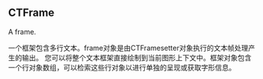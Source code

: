 ## CTFrame
A frame.

一个框架包含多行文本。frame对象是由CTFramesetter对象执行的文本帧处理产生的输出。
您可以将整个文本框架直接绘制到当前图形上下文中。框架对象包含一个行对象数组，可以检索这些行对象以进行单独的呈现或获取字形信息。
